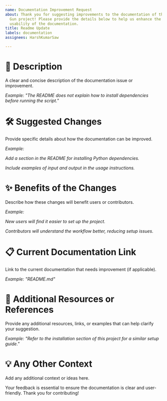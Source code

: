 ```yaml
---
name: Documentation Improvement Request
about: Thank you for suggesting improvements to the documentation of the Snake Water
  Gun project! Please provide the details below to help us enhance the clarity and
  usability of the documentation.
title: Readme Update
labels: documentation
assignees: HarshKumarSaw

---
```


# 📜 Description

A clear and concise description of the documentation issue or improvement.

*Example: "The README does not explain how to install dependencies before running the script."*

# 🛠️ Suggested Changes

Provide specific details about how the documentation can be improved.

*Example:*

*Add a section in the README for installing Python dependencies.*

*Include examples of input and output in the usage instructions.*



# ✨ Benefits of the Changes

Describe how these changes will benefit users or contributors.

*Example:*

*New users will find it easier to set up the project.*

*Contributors will understand the workflow better, reducing setup issues.*



# 📋 Current Documentation Link

Link to the current documentation that needs improvement (if applicable).

*Example: "README.md"*


# 🔗 Additional Resources or References

Provide any additional resources, links, or examples that can help clarify your suggestion.

*Example: "Refer to the installation section of this project for a similar setup guide."*


# 💡 Any Other Context

Add any additional context or ideas here.



Your feedback is essential to ensure the documentation is clear and user-friendly. Thank you for contributing!
